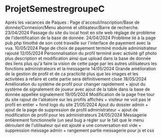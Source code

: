 # ProjetSemestregroupeC
Après les vacances de Paques :
Page d'acceuil/Inscription/Base de donnée/Connexion/Menu abonné et utilisateur/Barre de recherche.
23/04/2024 Passage du site du local host en site web réglage de problème de l'identification de la base de donnée.
24/04/2024 Problème lié à la page pub.php timothé de son coté travaille sur l'interface de payement avec la vua.
10/05/2024 Page de choix de payement terminé module administrateur rajouté
12/05/2024 Personnalisation du profil terminé avec activité gif photo plus description et modification ainsi que upload dans la base de donnée des liens plus qu'à faire la vision de cette page par les autres utilisateurs les fonctions administrateurs et la messagerie 
14/05/2024 Grande amélioration de la gestion de profil et de ca practicité plus que les images et les activitées à refaire et cette partie sera définitivement close
18/05/2024 Amélioration du système de profil pour changer rapidement + ajout du système de signalement de joueur avec ajout de la table dans la base de donnée appellée signalement
19/05/2024 Modification de la page free tour du site rajout de l'aléatoire sur les profils affichés + visiteur ne voit pas le profil en entier + fond logo du site 
21/05/2024 Ajout du dossier admin + ajout de la page de suppression de profil administrateur + ajout de modification de profil pour les administrateurs 
24/05/2024 Messagerie entièrement fonctionnelle (un seul bug a régler sur le fait que le menu déroulant de l'utilisateur qui est ajouté  a une conversation est vide + suppression message admin + rangement partie messagerie pour js et css
